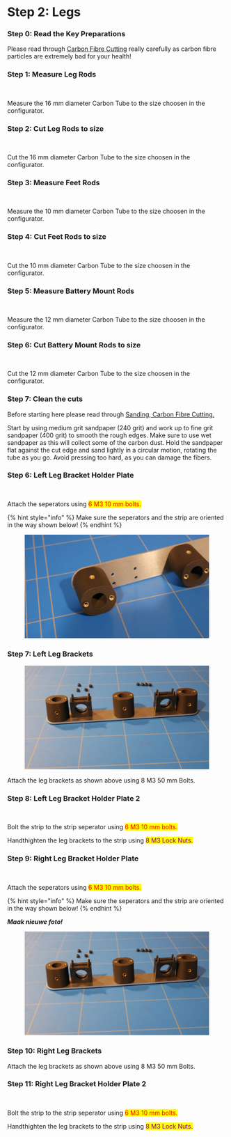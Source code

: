 # Step 2: Legs

### Step 0: Read the Key Preparations

Please read through [Carbon Fibre Cutting](../../carbon-fibre-cutting.md) really carefully as carbon fibre particles are extremely bad for your health!

### Step 1: Measure Leg Rods

<figure><img src="../../.gitbook/assets/User Specific Size.png" alt=""><figcaption></figcaption></figure>

Measure the 16 mm diameter Carbon Tube to the size choosen in the configurator.

### Step 2: Cut Leg Rods to size

<figure><img src="../../.gitbook/assets/image (20).png" alt=""><figcaption></figcaption></figure>

Cut the 16 mm diameter Carbon Tube to the size choosen in the configurator.

### Step 3: Measure Feet Rods

<figure><img src="../../.gitbook/assets/User Specific Size.png" alt=""><figcaption></figcaption></figure>

Measure the 10 mm diameter Carbon Tube to the size choosen in the configurator.

### Step 4: Cut Feet Rods to size

<figure><img src="../../.gitbook/assets/image (20).png" alt=""><figcaption></figcaption></figure>

Cut the 10 mm diameter Carbon Tube to the size choosen in the configurator.

### Step 5: Measure Battery Mount Rods

<figure><img src="../../.gitbook/assets/User Specific Size.png" alt=""><figcaption></figcaption></figure>

Measure the 12 mm diameter Carbon Tube to the size choosen in the configurator.

### Step 6: Cut Battery Mount Rods to size

<figure><img src="../../.gitbook/assets/image (20).png" alt=""><figcaption></figcaption></figure>

Cut the 12 mm diameter Carbon Tube to the size choosen in the configurator.

### Step 7: Clean the cuts

Before starting here please read through [Sanding, Carbon Fibre Cutting.  ](../../carbon-fibre-cutting.md#sanding)

Start by using medium grit sandpaper (240 grit) and work up to fine grit sandpaper (400 grit) to smooth the rough edges. Make sure to use wet sandpaper as this will collect some of the carbon dust.  Hold the sandpaper flat against the cut edge and sand lightly in a circular motion, rotating the tube as you go. Avoid pressing too hard, as you can damage the fibers.

### Step 6: Left Leg Bracket Holder Plate

<figure><img src="../../.gitbook/assets/Strip 1-01.png" alt=""><figcaption></figcaption></figure>

Attach the seperators using <mark style="color:red;">6 M3 10 mm bolts.</mark>&#x20;

{% hint style="info" %}
Make sure the seperators and the strip are oriented in the way shown below!
{% endhint %}

<figure><img src="../../.gitbook/assets/P1070506.JPG" alt=""><figcaption></figcaption></figure>

### Step 7: Left Leg Brackets

<figure><img src="../../.gitbook/assets/P1070518.JPG" alt=""><figcaption></figcaption></figure>

Attach the leg brackets as shown above using 8 M3 50 mm Bolts.&#x20;

### Step 8: Left Leg Bracket Holder Plate 2

<figure><img src="../../.gitbook/assets/Strip 2-01.png" alt=""><figcaption></figcaption></figure>

Bolt the strip to the strip seperator using <mark style="color:red;">6 M3 10 mm bolts.</mark>&#x20;

Handthighten the leg brackets to the strip using <mark style="color:purple;">8 M3 Lock Nuts.</mark>&#x20;

### Step 9: Right Leg Bracket Holder Plate&#x20;

<figure><img src="../../.gitbook/assets/Strip 1-01.png" alt=""><figcaption></figcaption></figure>

Attach the seperators using <mark style="color:red;">6 M3 10 mm bolts.</mark>&#x20;

{% hint style="info" %}
Make sure the seperators and the strip are oriented in the way shown below!
{% endhint %}

_**Maak nieuwe foto!**_

<figure><img src="../../.gitbook/assets/P1070518.JPG" alt=""><figcaption></figcaption></figure>

### Step 10: Right Leg Brackets

Attach the leg brackets as shown above using 8 M3 50 mm Bolts.&#x20;

### Step 11: Right Leg Bracket Holder Plate 2

<figure><img src="../../.gitbook/assets/Strip 2-01.png" alt=""><figcaption></figcaption></figure>

Bolt the strip to the strip seperator using <mark style="color:red;">6 M3 10 mm bolts.</mark>&#x20;

Handthighten the leg brackets to the strip using <mark style="color:purple;">8 M3 Lock Nuts.</mark>&#x20;

